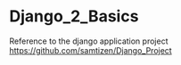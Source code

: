 # Django_2_Basics
Reference to the django application project
https://github.com/samtizen/Django_Project
